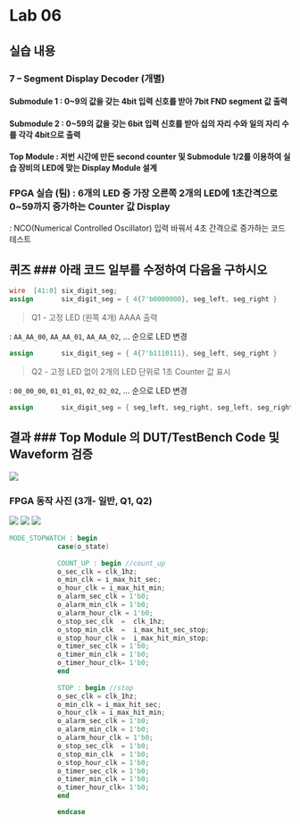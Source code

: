 # Lab 06

## 실습 내용

### **7 – Segment Display Decoder (개별)**

#### **Submodule 1** : 0~9의 값을 갖는 4bit 입력 신호를 받아 7bit FND  segment  값 출력

#### **Submodule 2** : 0~59의 값을 갖는 6bit 입력 신호를 받아 십의 자리 수와 일의 자리 수를 각각 4bit으로 출력

#### **Top Module** : 저번 시간에 만든 second counter  및 Submodule 1/2를 이용하여 실습 장비의 LED에 맞는 Display Module 설계


### FPGA 실습 (팀) : 6개의 LED 중 가장 오른쪽 2개의 LED에 1초간격으로 0~59까지 증가하는 Counter 값 Display
: NCO(Numerical Controlled Oscillator) 입력 바꿔서 4초 간격으로 증가하는 코드 테스트


## 퀴즈 ### 아래 코드 일부를 수정하여 다음을 구하시오 

```verilog 
wire  [41:0] six_digit_seg; 
assign       six_digit_seg = { 4{7'b0000000}, seg_left, seg_right } 
``` 
> Q1 - 고정 LED (왼쪽 4개) AAAA 출력 

: `AA_AA_00`, `AA_AA_01`, `AA_AA_02`, … 순으로 LED 변경

```verilog
assign       six_digit_seg = { 4{7'b1110111}, seg_left, seg_right } 

```

> Q2 - 고정 LED 없이 2개의 LED 단위로 1초 Counter 값 표시 

: `00_00_00`, `01_01_01`, `02_02_02`, … 순으로 LED 변경

```verilog
assign       six_digit_seg = { seg_left, seg_right, seg_left, seg_right, seg_left, seg_right }
```
## 결과 ### **Top Module 의 DUT/TestBench Code 및 Waveform 검증**

![](https://github.com/1813252/LogicDesign/blob/master/practice06/waveform/prj06.png)

### **FPGA 동작 사진 (3개- 일반, Q1, Q2)**
![](https://github.com/1813252/LogicDesign/blob/master/practice06/FPGA/%EC%9D%BC%EB%B0%98.jpg)
![](https://github.com/1813252/LogicDesign/blob/master/practice06/FPGA/Q1.jpg)
![](https://github.com/1813252/LogicDesign/blob/master/practice06/FPGA/Q2.jpg)


```verilog 
MODE_STOPWATCH : begin
			case(o_state)
				
			COUNT_UP : begin //count_up 
			o_sec_clk = clk_1hz;
			o_min_clk = i_max_hit_sec;
			o_hour_clk = i_max_hit_min;
			o_alarm_sec_clk = 1'b0;
			o_alarm_min_clk = 1'b0;
			o_alarm_hour_clk = 1'b0;
			o_stop_sec_clk	=  clk_1hz;
			o_stop_min_clk	=  i_max_hit_sec_stop;
			o_stop_hour_clk =  i_max_hit_min_stop;
			o_timer_sec_clk = 1'b0;
			o_timer_min_clk = 1'b0;
			o_timer_hour_clk= 1'b0;
			end
			
			STOP : begin //stop
			o_sec_clk = clk_1hz;
			o_min_clk = i_max_hit_sec;
			o_hour_clk = i_max_hit_min;
			o_alarm_sec_clk = 1'b0;
			o_alarm_min_clk = 1'b0;
			o_alarm_hour_clk = 1'b0;
			o_stop_sec_clk	= 1'b0;
			o_stop_min_clk	= 1'b0;
			o_stop_hour_clk = 1'b0;
			o_timer_sec_clk = 1'b0;
			o_timer_min_clk = 1'b0;
			o_timer_hour_clk= 1'b0;
			end

		    endcase




